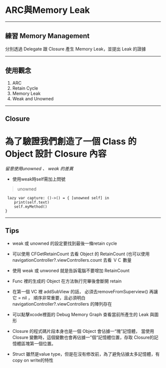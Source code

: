 # ARC與Memory Leak

----
## 練習 Memory Management

> 
分別透過 Delegate 跟 Closure 產生 Memory Leak，並提出 Leak 的證據

----
## 使用觀念

1. ARC
2. Retain Cycle
3. Memory Leak
4. Weak and Unowned
----
## Closure
# 為了驗證我們創造了一個 Class 的 Object 設計 Closure 內容

*留意使用unowned 、 weak 的差異*



* 使用weak時self需加上問號

>unowned 

     lazy var capture: ()->() = { [unowned self] in
        print(self.text)
        self.myMethod()
    }


----
## Tips
* weak 或 unowned 的設定要找到最後一條retain cycle
                  
* 可以使用 CFGetRetainCount 去看 Object 的 RetainCount
(也可以使用 navigationController?.viewControllers.count 去看 ＶＣ 數量

*  使用 weak 或 unwoned 就是告訴電腦不要增加 RetainCount

*  Func 裡的生成的 Object 在方法執行完畢後會斷開 retain

* 在第一個 VC 裡 addSubView 的話， 必須去removeFromSuperview() 再讓它 = nil ， 順序非常重要，且必須明白 navigationController?.viewControllers 的陣列存在

* 可以點擊xcode裡面的 Debug Memory Graph 查看當前所產生的 Leak 與圖形

* Closure 的程式碼片段本身也是一個 Object 會佔據一“塊”記憶體， 當使用 Closure 變數時，這個變數也會再佔據一”個“記憶體位置，存取 Closure的記憶體區塊第一個位置。

* Struct 雖然是value type，但是在沒有修改前，為了避免佔據太多記憶體，有 copy on write的特性 
